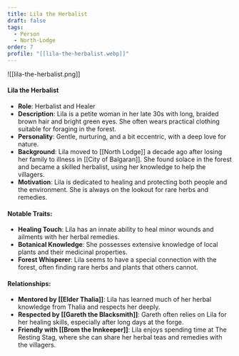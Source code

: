 ```yaml
---
title: Lila the Herbalist
draft: false
tags:
  - Person
  - North-Lodge
order: 7
profile: "[[lila-the-herbalist.webp]]"
---
```

![[lila-the-herbalist.png]]
#### Lila the Herbalist

- **Role**: Herbalist and Healer
- **Description**: Lila is a petite woman in her late 30s with long, braided brown hair and bright green eyes. She often wears practical clothing suitable for foraging in the forest.
- **Personality**: Gentle, nurturing, and a bit eccentric, with a deep love for nature.
- **Background**: Lila moved to [[North Lodge]] a decade ago after losing her family to illness in [[City of Balgaran]]. She found solace in the forest and became a skilled herbalist, using her knowledge to help the villagers.
- **Motivation**: Lila is dedicated to healing and protecting both people and the environment. She is always on the lookout for rare herbs and remedies.

#### Notable Traits:

- **Healing Touch**: Lila has an innate ability to heal minor wounds and ailments with her herbal remedies.
- **Botanical Knowledge**: She possesses extensive knowledge of local plants and their medicinal properties.
- **Forest Whisperer**: Lila seems to have a special connection with the forest, often finding rare herbs and plants that others cannot.

#### Relationships:

- **Mentored by [[Elder Thalia]]**: Lila has learned much of her herbal knowledge from Thalia and respects her deeply.
- **Respected by [[Gareth the Blacksmith]]**: Gareth often relies on Lila for her healing skills, especially after long days at the forge.
- **Friendly with [[Brom the Innkeeper]]**: Lila enjoys spending time at The Resting Stag, where she can share her herbal teas and remedies with the villagers.